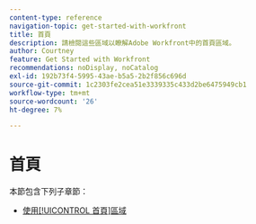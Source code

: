 ```yaml
---
content-type: reference
navigation-topic: get-started-with-workfront
title: 首頁
description: 請檢閱這些區域以瞭解Adobe Workfront中的首頁區域。
author: Courtney
feature: Get Started with Workfront
recommendations: noDisplay, noCatalog
exl-id: 192b73f4-5995-43ae-b5a5-2b2f856c696d
source-git-commit: 1c2303fe2cea51e3339335c433d2be6475949cb1
workflow-type: tm+mt
source-wordcount: '26'
ht-degree: 7%

---
```


# 首頁

本節包含下列子章節：

* [使用[!UICONTROL 首頁]區域](../../workfront-basics/using-home/using-the-home-area/use-the-home-area.md)
